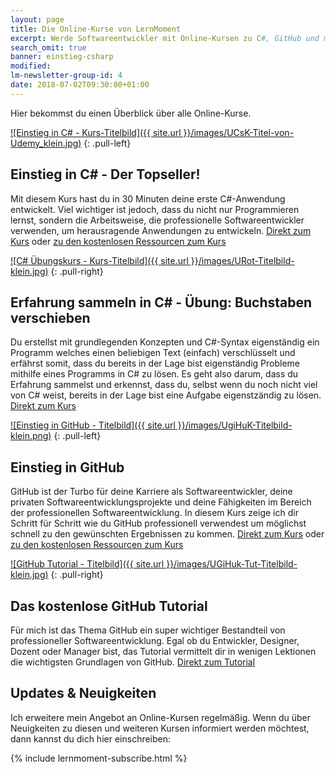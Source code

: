 ```yaml
---
layout: page
title: Die Online-Kurse von LernMoment
excerpt: Werde Softwareentwickler mit Online-Kursen zu C#, GitHub und mehr.
search_omit: true
banner: einstieg-csharp
modified:
lm-newsletter-group-id: 4
date: 2018-07-02T09:30:00+01:00
---
```


Hier bekommst du einen Überblick über alle Online-Kurse.

[![Einstieg in C# - Kurs-Titelbild]({{ site.url }}/images/UCsK-Titel-von-Udemy_klein.jpg)](https://www.udemy.com/course/einstieg-in-csharp-software-programmieren-wie-ein-profi/?couponCode=CS_95-0320_EXISTING)
{: .pull-left}

## Einstieg in C# - Der Topseller!

Mit diesem Kurs hast du in 30 Minuten deine erste C#-Anwendung entwickelt. Viel wichtiger ist jedoch, dass du nicht nur Programmieren lernst, sondern die Arbeitsweise, die professionelle Softwareentwickler verwenden, um herausragende Anwendungen zu entwickeln.
[Direkt zum Kurs](https://www.udemy.com/course/einstieg-in-csharp-software-programmieren-wie-ein-profi/?couponCode=CS_95-0320_EXISTING) oder [zu den kostenlosen Ressourcen zum Kurs](/einstieg-csharp/)

[![C# Übungskurs - Kurs-Titelbild]({{ site.url }}/images/URot-Titelbild-klein.jpg)](https://www.udemy.com/csharp-uebungskurs-einfach-verschluesselt/?referralCode=C976277144B75813267C)
{: .pull-right}

## Erfahrung sammeln in C# - Übung: Buchstaben verschieben

Du erstellst mit grundlegenden Konzepten und C#-Syntax eigenständig ein Programm welches einen beliebigen Text (einfach) verschlüsselt und erfährst somit, dass du bereits in der Lage bist eigenständig Probleme mithilfe eines Programms in C# zu lösen. Es geht also darum, dass du Erfahrung sammelst und erkennst, dass du, selbst wenn du noch nicht viel von C# weist, bereits in der Lage bist eine Aufgabe eigenstzändig zu lösen.
[Direkt zum Kurs](https://www.udemy.com/csharp-uebungskurs-einfach-verschluesselt/?referralCode=C976277144B75813267C)

[![Einstieg in GitHub - Titelbild]({{ site.url }}/images/UgiHuK-Titelbild-klein.png)](/einstieg-github/)
{: .pull-left}

## Einstieg in GitHub

GitHub ist der Turbo für deine Karriere als Softwareentwickler, deine privaten Softwareentwicklungsprojekte und deine Fähigkeiten im Bereich der professionellen Softwareentwicklung. In diesem Kurs zeige ich dir Schritt für Schritt wie du GitHub professionell verwendest um möglichst schnell zu den gewünschten Ergebnissen zu kommen.
[Direkt zum Kurs](https://www.udemy.com/github-fuer-entwickler/?referralCode=D2FD5CBAC0A15B17A09E) oder [zu den kostenlosen Ressourcen zum Kurs](/einstieg-github/)

[![GitHub Tutorial - Titelbild]({{ site.url }}/images/UGiHuk-Tut-Titelbild-klein.jpg)](https://www.udemy.com/github-tutorial-deutsch/)
{: .pull-right}

## Das kostenlose GitHub Tutorial

Für mich ist das Thema GitHub ein super wichtiger Bestandteil von professioneller Softwareentwicklung. Egal ob du Entwickler, Designer, Dozent oder Manager bist, das Tutorial vermittelt dir in wenigen Lektionen die wichtigsten Grundlagen von GitHub.
[Direkt zum Tutorial](https://www.udemy.com/github-tutorial-deutsch/)


## Updates & Neuigkeiten

Ich erweitere mein Angebot an Online-Kursen regelmäßig. Wenn du über Neuigkeiten zu diesen und weiteren Kursen informiert werden möchtest, dann kannst du dich hier einschreiben:

<div class="subscribe-notice">
	{% include lernmoment-subscribe.html %}
</div>

